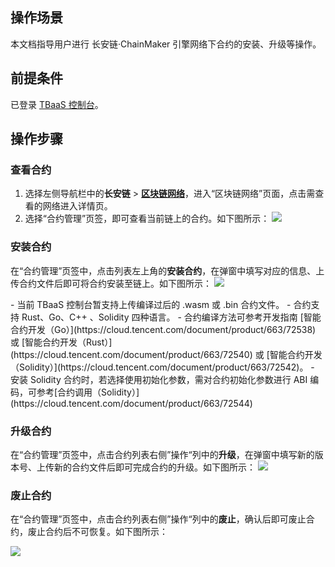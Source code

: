 ## 操作场景

本文档指导用户进行 长安链·ChainMaker 引擎网络下合约的安装、升级等操作。



## 前提条件

已登录 [TBaaS 控制台](https://console.cloud.tencent.com/tbaas)。



## 操作步骤

### 查看合约

1. 选择左侧导航栏中的**长安链** > **[区块链网络](https://console.cloud.tencent.com/tbaas/chainmaker/chain)**，进入“区块链网络”页面，点击需查看的网络进入详情页。
2. 选择“合约管理”页签，即可查看当前链上的合约。如下图所示：
![](https://main.qcloudimg.com/raw/bc5b6a510d7d1655b6b2614d77bfe10c.png)

   

### 安装合约

在“合约管理”页签中，点击列表左上角的**安装合约**，在弹窗中填写对应的信息、上传合约文件后即可将合约安装至链上。如下图所示：
![](https://main.qcloudimg.com/raw/30ab44c53644908afa7bad78075bddfb.png)

<dx-alert infotype="notice" title="">
- 当前 TBaaS 控制台暂支持上传编译过后的 .wasm 或 .bin 合约文件。
- 合约支持 Rust、Go、C++ 、Solidity 四种语言。
- 合约编译方法可参考开发指南 [智能合约开发（Go）](https://cloud.tencent.com/document/product/663/72538) 或 [智能合约开发（Rust）](https://cloud.tencent.com/document/product/663/72540) 或 [智能合约开发（Solidity）](https://cloud.tencent.com/document/product/663/72542)。
- 安装 Solidity 合约时，若选择使用初始化参数，需对合约初始化参数进行 ABI 编码，可参考[合约调用（Solidity）](https://cloud.tencent.com/document/product/663/72544)
</dx-alert>


### 升级合约

在“合约管理”页签中，点击合约列表右侧”操作“列中的**升级**，在弹窗中填写新的版本号、上传新的合约文件后即可完成合约的升级。如下图所示：
![](https://main.qcloudimg.com/raw/5ada0a757a7b85fa6cf8216aa1cbdefe.png)



### 废止合约

在“合约管理”页签中，点击合约列表右侧”操作“列中的**废止**，确认后即可废止合约，废止合约后不可恢复。如下图所示：

![](https://main.qcloudimg.com/raw/cc91eecd68edc66009df47d2b68f1a00.png)
